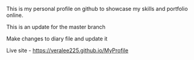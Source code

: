This is my personal profile on github to showcase my skills and portfolio online.

This is an update for the master branch

Make changes to diary file and update it

Live site - https://veralee225.github.io/MyProfile
